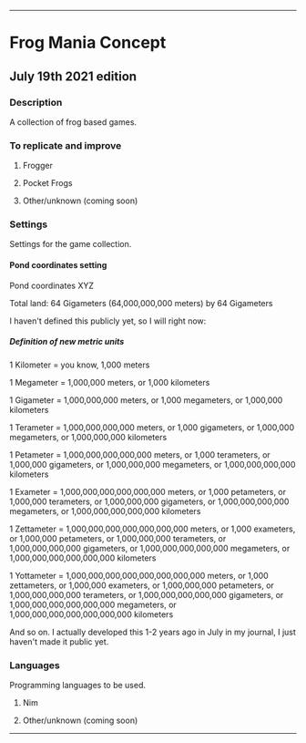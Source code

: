
***

# Frog Mania Concept

## July 19th 2021 edition

### Description

A collection of frog based games.

### To replicate and improve

1. Frogger

2. Pocket Frogs

3. Other/unknown (coming soon)

### Settings

Settings for the game collection.

#### Pond coordinates setting

Pond coordinates XYZ

Total land: 64 Gigameters (64,000,000,000 meters) by 64 Gigameters

I haven't defined this publicly yet, so I will right now:

##### Definition of new metric units

1 Kilometer = you know, 1,000 meters

1 Megameter = 1,000,000 meters, or 1,000 kilometers

1 Gigameter = 1,000,000,000 meters, or 1,000 megameters, or 1,000,000 kilometers

1 Terameter = 1,000,000,000,000 meters, or 1,000 gigameters, or 1,000,000 megameters, or 1,000,000,000 kilometers

1 Petameter = 1,000,000,000,000,000 meters, or 1,000 terameters, or 1,000,000 gigameters, or 1,000,000,000 megameters, or 1,000,000,000,000 kilometers

1 Exameter = 1,000,000,000,000,000,000 meters, or 1,000 petameters, or 1,000,000 terameters, or 1,000,000,000 gigameters, or 1,000,000,000,000 megameters, or 1,000,000,000,000,000 kilometers

1 Zettameter = 1,000,000,000,000,000,000,000 meters, or 1,000 exameters, or 1,000,000 petameters, or 1,000,000,000 terameters, or 1,000,000,000,000 gigameters, or 1,000,000,000,000,000 megameters, or 1,000,000,000,000,000,000 kilometers

1 Yottameter = 1,000,000,000,000,000,000,000,000 meters, or 1,000 zettameters, or 1,000,000 exameters, or 1,000,000,000 petameters, or 1,000,000,000,000 terameters, or 1,000,000,000,000,000 gigameters, or 1,000,000,000,000,000,000 megameters, or 1,000,000,000,000,000,000,000 kilometers

And so on. I actually developed this 1-2 years ago in July in my journal, I just haven't made it public yet.

### Languages

Programming languages to be used.

1. Nim

2. Other/unknown (coming soon)

***
